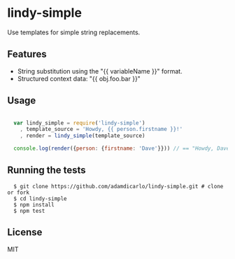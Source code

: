 # lindy-simple

Use templates for simple string replacements.

## Features

* String substitution using the "{{ variableName }}" format.
* Structured context data: "{{ obj.foo.bar }}"

## Usage

```javascript

  var lindy_simple = require('lindy-simple')
    , template_source = 'Howdy, {{ person.firstname }}!'
    , render = lindy_simple(template_source)

  console.log(render({person: {firstname: 'Dave'}})) // == "Howdy, Dave!"
```

## Running the tests

```
  $ git clone https://github.com/adamdicarlo/lindy-simple.git # clone or fork
  $ cd lindy-simple
  $ npm install
  $ npm test
```

## License

MIT
